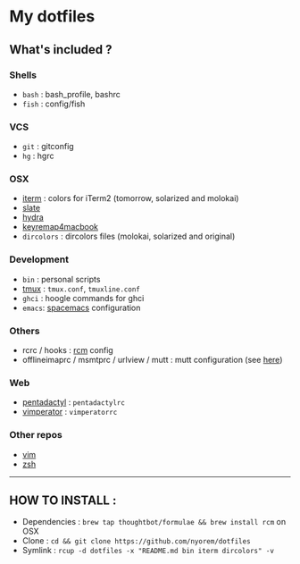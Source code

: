 # My dotfiles

## What's included ?

### Shells
- `bash` : bash_profile, bashrc
- `fish` : config/fish


### VCS
- `git` : gitconfig
- `hg` : hgrc


### OSX
- [iterm](http://www.iterm2.com) : colors for iTerm2 (tomorrow, solarized and molokai)
- [slate](https://github.com/jigish/slate)
- [hydra](https://github.com/sdegutis/hydra)
- [keyremap4macbook](https://pqrs.org/macosx/keyremap4macbook/)
- `dircolors` : dircolors files (molokai, solarized and original)


### Development
- `bin` : personal scripts
- [tmux](http://tmux.sourceforge.net) : `tmux.conf`, `tmuxline.conf`
- `ghci` : hoogle commands for ghci
- `emacs`: [spacemacs](http://github.com/syl20bnr/spacemacs) configuration


### Others
- rcrc / hooks : [rcm](https://github.com/thoughtbot/rcm) config
- offlineimaprc / msmtprc / urlview / mutt : mutt configuration (see [here](http://stevelosh.com/blog/2012/10/the-homely-mutt/))


### Web
- [pentadactyl](http://5digits.org/pentadactyl/) : `pentadactylrc`
- [vimperator](http://www.vimperator.org/vimperator) : `vimperatorrc`


### Other repos
- [vim](https://github.com/nyorem/dotvim)
- [zsh](https://github.com/nyorem/oh-my-zsh)


-----


## HOW TO INSTALL :

- Dependencies : `brew tap thoughtbot/formulae && brew install rcm` on OSX
- Clone : `cd && git clone https://github.com/nyorem/dotfiles`
- Symlink : `rcup -d dotfiles -x "README.md bin iterm dircolors" -v`

